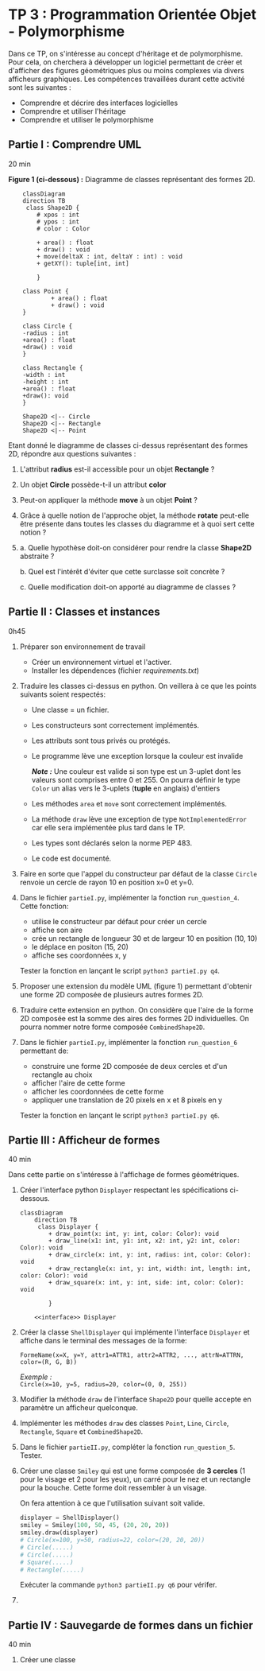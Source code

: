 # TP 3 : Programmation Orientée Objet - Polymorphisme

Dans ce TP, on s'intéresse au concept d'héritage et de polymorphisme. Pour cela, on cherchera à développer un logiciel permettant de créer et d'afficher des figures géométriques plus ou moins complexes via divers afficheurs graphiques. Les compétences travaillées durant cette activité sont les suivantes : 

- Comprendre et décrire des interfaces logicielles
- Comprendre et utiliser l'héritage
- Comprendre et utiliser le polymorphisme

## Partie I : Comprendre UML 
20 min

**Figure 1 (ci-dessous) :** Diagramme de classes représentant des formes 2D.
```mermaid
    classDiagram 
    direction TB
     class Shape2D {
        # xpos : int
        # ypos : int
        # color : Color

        + area() : float
        + draw() : void
        + move(deltaX : int, deltaY : int) : void
        + getXY(): tuple[int, int]
    
        }

    class Point {
            + area() : float
            + draw() : void
    }

    class Circle {
    -radius : int
    +area() : float
    +draw() : void
    }

    class Rectangle {
    -width : int
    -height : int
    +area() : float
    +draw(): void
    }

    Shape2D <|-- Circle
    Shape2D <|-- Rectangle
    Shape2D <|-- Point
```


Etant donné le diagramme de classes ci-dessus représentant des formes 2D, répondre aux questions suivantes :
1. L'attribut **radius** est-il accessible pour un objet **Rectangle** ?
1. Un objet **Circle** possède-t-il un attribut **color** 
1. Peut-on appliquer la méthode **move** à un objet **Point** ?
1. Grâce à quelle notion de l'approche objet, la méthode **rotate** peut-elle être présente dans toutes les classes du diagramme et à quoi sert cette notion ?
1. a. Quelle hypothèse doit-on considérer pour rendre la classe **Shape2D** abstraite ?
    
    b. Quel est l'intérêt d'éviter que cette surclasse soit concrète ?
    
    c. Quelle modification doit-on apporté au diagramme de classes ?


## Partie II : Classes et instances 
0h45

1. Préparer son environnement de travail
    - Créer un environnement virtuel et l'activer.
    - Installer les dépendences (fichier *requirements.txt*)

1. Traduire les classes ci-dessus en python. On veillera à ce que les points suivants soient respectés:
    - Une classe = un fichier.
    - Les constructeurs sont correctement implémentés.
    - Les attributs sont tous privés ou protégés.
    - Le programme lève une exception lorsque la couleur est invalide
        
        ***Note :*** Une couleur est valide si son type est un 3-uplet dont les valeurs sont comprises entre 0 et 255. On pourra définir le type `Color` un alias vers le 3-uplets (**tuple** en anglais) d'entiers
        
    - Les méthodes `area` et `move` sont correctement implémentés.
    - La méthode `draw` lève une exception de type `NotImplementedError` car elle sera implémentée plus tard dans le TP. 
    - Les types sont déclarés selon la norme PEP 483.
    - Le code est documenté.

1. Faire en sorte que l'appel du constructeur par défaut de la classe `Circle` renvoie un cercle de rayon 10 en position x=0 et y=0.

1. Dans le fichier `partieI.py`, implémenter la fonction `run_question_4`. Cette fonction:
    - utilise le constructeur par défaut pour créer un cercle
    - affiche son aire  
    - crée un rectangle de longueur 30 et de largeur 10 en position (10, 10)
    - le déplace en positon (15, 20)
    - affiche ses coordonnées x, y

    Tester la fonction en lançant le script `python3 partieI.py q4`.

1. Proposer une extension du modèle UML (figure 1) permettant d'obtenir une forme 2D composée de plusieurs autres formes 2D. 

1. Traduire cette extension en python. On considère que l'aire de la forme 2D composée est la somme des aires des formes 2D individuelles. On pourra nommer notre forme composée `CombinedShape2D`.

1. Dans le fichier `partieI.py`, implémenter la fonction `run_question_6` permettant de:
    - construire une forme 2D composée de deux cercles et d'un rectangle au choix
    - afficher l'aire de cette forme
    - afficher les coordonnées de cette forme
    - appliquer une translation de 20 pixels en x et 8 pixels en y

    Tester la fonction en lançant le script `python3 partieI.py q6`.

## Partie III : Afficheur de formes
40 min

Dans cette partie on s'intéresse à l'affichage de formes géométriques. 

1. Créer l'interface python `Displayer` respectant les spécifications ci-dessous.

    ```mermaid
    classDiagram 
        direction TB
         class Displayer {
            + draw_point(x: int, y: int, color: Color): void
            + draw_line(x1: int, y1: int, x2: int, y2: int, color: Color): void
            + draw_circle(x: int, y: int, radius: int, color: Color): void
            + draw_rectangle(x: int, y: int, width: int, length: int, color: Color): void
            + draw_square(x: int, y: int, side: int, color: Color): void

            }

        <<interface>> Displayer
    ```

1. Créer la classe `ShellDisplayer` qui implémente l'interface `Displayer` et affiche dans le terminal des messages de la forme: 

    `FormeName(x=X, y=Y, attr1=ATTR1, attr2=ATTR2, ..., attrN=ATTRN, color=(R, G, B))`

    *Exemple :*    
    `Circle(x=10, y=5, radius=20, color=(0, 0, 255))`


1. Modifier la méthode `draw` de l'interface `Shape2D` pour quelle accepte en paramètre un afficheur quelconque. 

1. Implémenter les méthodes `draw` des classes `Point`, `Line`, `Circle`, `Rectangle`, `Square` et `CombinedShape2D`.

1. Dans le fichier `partieII.py`, compléter la fonction `run_question_5`. Tester. 

1. Créer une classe `Smiley` qui est une forme composée de **3 cercles** (1 pour le visage et 2 pour les yeux), un carré pour le nez et un rectangle pour la bouche. Cette forme doit ressembler à un visage.

    On fera attention à ce que l'utilisation suivant soit valide.
    ```python
    displayer = ShellDisplayer()
    smiley = Smiley(100, 50, 45, (20, 20, 20)) 
    smiley.draw(displayer)
    # Circle(x=100, y=50, radius=22, color=(20, 20, 20))
    # Circle(.....)
    # Circle(.....)
    # Square(.....)
    # Rectangle(.....)
    ```

    Exécuter la commande `python3 partieII.py q6` pour vérifer.

1. 

## Partie IV : Sauvegarde de formes dans un fichier
40 min

1. Créer une classe 



<!-- 

   La relation entre entre `Figure` et `Square` est une relation d'héritage. `Square` hérite des attributs et méthodes `Figure`.
   ```python
   class Fille(Mere):
      pass
   ```

   La relation entre entre `Square` et `Point` est une relation composition. Un carré est composé de plusieurs points. -->

